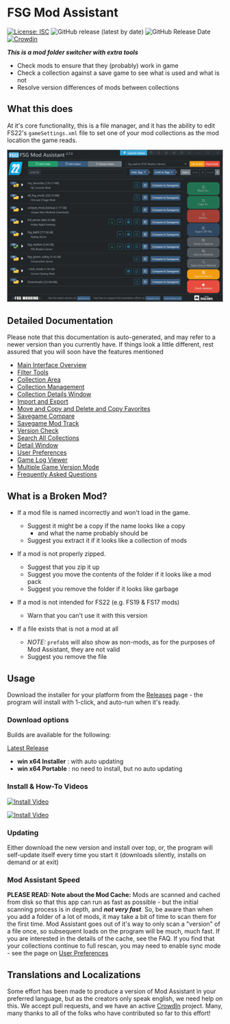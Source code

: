 # FSG Mod Assistant

[![License: ISC](https://img.shields.io/badge/License-ISC-blue.svg)](https://opensource.org/licenses/ISC) ![GitHub release (latest by date)](https://img.shields.io/github/v/release/FSGModding/FSG_Mod_Assistant) ![GitHub Release Date](https://img.shields.io/github/release-date/FSGModding/FSG_Mod_Assistant) [![Crowdin](https://badges.crowdin.net/fsg-mod-assistant/localized.svg)](https://crowdin.com/project/fsg-mod-assistant)

___This is a mod folder switcher with extra tools___

- Check mods to ensure that they (probably) work in game
- Check a collection against a save game to see what is used and what is not
- Resolve version differences of mods between collections

## What this does

At it's core functionality, this is a file manager, and it has the ability to edit FS22's `gameSettings.xml` file to set one of your mod collections as the mod location the game reads.

![main](img/mainarea-999.webp)

## Detailed Documentation

Please note that this documentation is auto-generated, and may refer to a newer version than you currently have.  If things look a little different, rest assured that you will soon have the features mentioned

- [Main Interface Overview](main.html)
- [Filter Tools](filter.html)
- [Collection Area](mods.html)
- [Collection Management](collections.html)
- [Collection Details Window](details.html)
- [Import and Export](importexport.html)
- [Move and Copy and Delete and Copy Favorites](fileoper.html)
- [Savegame Compare](savegame.html)
- [Savegame Mod Track](savetrack.html)
- [Version Check](versions.html)
- [Search All Collections](search.html)
- [Detail Window](moddetail.html)
- [User Preferences](preferences.html)
- [Game Log Viewer](gamelog.html)
- [Multiple Game Version Mode](multi-version.html)
- [Frequently Asked Questions](faq.html)

## What is a Broken Mod?

- If a mod file is named incorrectly and won't load in the game.
  - Suggest it might be a copy if the name looks like a copy
    - and what the name probably should be
  - Suggest you extract it if it looks like a collection of mods

- If a mod is not properly zipped.
  - Suggest that you zip it up
  - Suggest you move the contents of the folder if it looks like a mod pack
  - Suggest you remove the folder if it looks like garbage

- If a mod is not intended for FS22 (e.g. FS19 & FS17 mods)
  - Warn that you can't use it with this version

- If a file exists that is not a mod at all
  - _NOTE:_ `prefab`s will also show as non-mods, as for the purposes of Mod Assistant, they are not valid
  - Suggest you remove the file

## Usage

Download the installer for your platform from the [Releases](https://github.com//FSGModding/FSG_Mod_Assistant/releases) page - the program will install with 1-click, and auto-run when it's ready.

### Download options

Builds are available for the following:

[Latest Release](https://github.com/FSGModding/FSG_Mod_Assistant/releases/latest)

- __win x64 Installer__ : with auto updating
- __win x64 Portable__ : no need to install, but no auto updating

### Install & How-To Videos

[![Install Video](https://img.youtube.com/vi/elzFhp2EBEs/default.jpg)](https://youtu.be/elzFhp2EBEs)

[![Install Video](https://img.youtube.com/vi/VIqkN3yRkew/default.jpg)](https://youtu.be/VIqkN3yRkew)

### Updating

Either download the new version and install over top, or, the program will self-update itself every time you start it (downloads silently, installs on demand or at exit)

### Mod Assistant Speed

__PLEASE READ: Note about the Mod Cache:__ Mods are scanned and cached from disk so that this app can run as fast as possible - but the initial scanning process is in depth, and ___not very fast___.  So, be aware than when you add a folder of a lot of mods, it may take a bit of time to scan them for the first time. Mod Assistant goes out of it's way to only scan a "version" of a file once, so subsequent loads on the program will be much, much fast.  If you are interested in the details of the cache, see the FAQ. If you find that your collections continue to full rescan, you may need to enable sync mode - see the page on [User Preferences](preferences.html)

## Translations and Localizations

Some effort has been made to produce a version of Mod Assistant in your preferred language, but as the creators only speak english, we need help on this.  We accept pull requests, and we have an active [CrowdIn](https://crowdin.com/project/fsg-mod-assistant) project.  Many, many thanks to all of the folks who have contributed so far to this effort!
